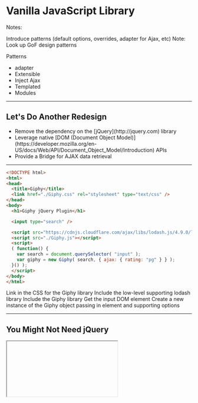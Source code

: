 # Vanilla JavaScript Library

Notes:

Introduce patterns (default options, overrides, adapter for Ajax, etc)
Note: Look up GoF design patterns

Patterns

* adapter
* Extensible
* Inject Ajax
* Templated
* Modules

------

## Let's Do Another Redesign

<!-- .slide: data-title="Vanilla JavaScript Library" data-state="somestate" -->

<ul>
	<li class="fragment">Remove the dependency on the [jQuery](http://jquery.com) library</li>
	<li class="fragment">Leverage native [DOM (Document Object Model)](https://developer.mozilla.org/en-US/docs/Web/API/Document_Object_Model/Introduction) APIs</li>
	<li class="fragment">Provide a Bridge for AJAX data retrieval</li>
</ul>

------

<!-- .slide: data-title="Vanilla JavaScript Library" data-state="somestate" data-menu-title="Usage" -->

```html
<!DOCTYPE html>
<html>
<head>
  <title>Giphy</title>
  <link href="./Giphy.css" rel="stylesheet" type="text/css" />
</head>
<body>
  <h1>Giphy jQuery Plugin</h1>

  <input type="search" />

  <script src="https://cdnjs.cloudflare.com/ajax/libs/lodash.js/4.9.0/lodash.min.js"></script>
  <script src="./Giphy.js"></script>
  <script>
  ( function() {
    var search = document.querySelector( "input" );
    var giphy = new Giphy( search, { ajax: { rating: "pg" } } );
  }() );
  </script>
</body>
</html>
```
<!-- .element: class="stretch" -->

<span class="fragment current-only focus-text focus-text--scroll" data-code-focus="5">Link in the CSS for the Giphy library</span>
<span class="fragment current-only focus-text focus-text--scroll" data-code-focus="12">Include the low-level supporting lodash library</span>
<span class="fragment current-only focus-text focus-text--scroll" data-code-focus="13">Include the Giphy library</span>
<span class="fragment current-only focus-text focus-text--scroll" data-code-focus="16">Get the input DOM element</span>
<span class="fragment current-only focus-text focus-text--scroll" data-code-focus="17">Create a new instance of the Giphy object passing in element and supporting options</span>

------

## You Might Not Need jQuery

<!-- .slide: data-title="Vanilla JavaScript Library" data-state="resources" -->

<iframe data-src="http://youmightnotneedjquery.com/" class="stretch" />

------

## Vanilla JavaScript Library

<!-- .slide: data-title="Vanilla JavaScript Library" data-state="resources" -->

```js
(function ( _, window, document, undefined ) {
	function Giphy( element, options ) {
		this.element = element;
		this.options = _.merge( {}, Giphy.defaults, options );
		this.init();
	}

	Giphy.prototype.init = function() {
		this.giphy = this.createElementFromString( this.options.templates.wrapper );
		this.element.parentNode.replaceChild( this.giphy, this.element );
		this.giphy.appendChild( this.element );

		this.search = this.createElementFromString( this.options.templates.search );
		this.giphy.appendChild( this.search );

		this.controls = this.createElementFromString( this.options.templates.controls );
		this.controls.setAttribute( "hidden", "hidden" );
		this.giphy.appendChild( this.controls );

		this.prev = this.controls.querySelector( ".Giphy-prev" );
		this.next = this.controls.querySelector( ".Giphy-next" );

		this.wireEventHandlers();
	};

	Giphy.prototype.createElementFromString = function( markup ) {
		var wrapper = document.createElement( "div" );
		wrapper.innerHTML = markup;
		return wrapper.firstChild;
	};

	Giphy.prototype.wireEventHandlers = function() {
		this.controls.addEventListener( "keydown", this.handleControlKey.bind( this ) );
		this.prev.addEventListener( "click", this.navigate.bind( this, -1 ) );
		this.next.addEventListener( "click", this.navigate.bind( this, +1 ) );
		this.search.addEventListener( "click", this.handleSearchClick.bind( this ) );
		this.element.addEventListener( "keypress", this.handleEnter.bind( this ) );
		this.element.addEventListener( "giphy-list-updated", this.handleListUpdated.bind( this ) );
		this.element.addEventListener( "giphy-item-updated", this.handleItemUpdated.bind( this ) );
	};

	Giphy.prototype.handleControlKey = function( e ) {
		switch ( e.which ) {
			case 37 : this.navigate( -1 ); break;
			case 39 : this.navigate( +1 ); break;
		}
	};

	Giphy.prototype.handleSearchClick = function( e ) {
		if ( !this.giphy.classList.contains( "Giphy--search" ) ) {
			this.request( this.element.value ).then( this.handleResponse.bind( this ) );
		} else {
			this.reset();
		}
	};

	Giphy.prototype.handleEnter = function( e ) {
		if ( e.which === 13 ) {
			this.request( this.element.value )
			 .then( this.handleResponse.bind( this ) );
		}
	};

	Giphy.prototype.handleListUpdated = function( e ) {
		var list = e.detail;
		this.items = list;
		this.itemIndex = 0;
		this.preload( list );
		this.giphy.classList.add( "Giphy--search" );
		this.gif = document.createElement( "img" );
		this.giphy.appendChild( this.gif );
		this.controls.removeAttribute( "hidden" );
	};

	Giphy.prototype.handleItemUpdated = function( e ) {
		var item = e.detail;
		this.gif.setAttribute( "src", item.url );
		this.controls.setAttribute( "data-count", ( this.itemIndex + 1 ) + " of " + this.items.length );
		this.gif.blur();
	};

	Giphy.prototype.reset = function() {
		this.controls.setAttribute( "hidden", "hidden" );
		this.gif.parentNode.removeChild( this.gif );
		this.giphy.classList.remove( "Giphy--search" );
	};

	Giphy.prototype.preload = function( gifs ) {
		var preloaded = [];
		gifs.forEach( function( gif, index ) {
			preloaded[ index ] = new Image();
			preloaded[ index ].src = gif.url;
		} );
		return preloaded;
	};

	Giphy.prototype.navigate = function( difference ) {
		if ( difference < 0 ) {
			if ( this.itemIndex >= 1 ) { this.itemIndex--; }
		} else if ( difference > 0 ) {
			if ( this.itemIndex < this.items.length - 1 ) { this.itemIndex++; }
		} else {
			return;
		}

		var itemUpdatedEvent = new CustomEvent( "giphy-item-updated", {
			"detail": this.items[ this.itemIndex ]
		} );
		this.element.dispatchEvent( itemUpdatedEvent );
	};

	Giphy.prototype.request = function( value ) {
		return this.options.fetch(
			this.options.ajax.url,
			this.options.encoder( {
				searchTerm: value,
				apiKey: this.options.ajax.apiKey,
				rating: this.options.ajax.rating
			} )
		);
	};

	Giphy.prototype.handleResponse = function( response ) {
		var list = this.options.decoder( response );
		var item = list && list.length ? list[ 0 ] : {};
		var listUpdatedEvent = new CustomEvent( "giphy-list-updated", {
			"detail": list
		} );
		var itemUpdatedEvent = new CustomEvent( "giphy-item-updated", {
			"detail": item
		} );
		this.element.dispatchEvent( listUpdatedEvent );
		this.element.dispatchEvent( itemUpdatedEvent );
	};

	Giphy.defaults = {
		templates: {
			wrapper: "<div class='Giphy'></div>",
			search: "<div class='Giphy-toggle'></div>",
			controls: "<div class='Giphy-controls' tabindex='0'><span class='Giphy-prev'></span><span class='Giphy-next'></span></div>"
		},
		ajax: {
			url: "http://api.giphy.com/v1/gifs/search",
			apiKey: "dc6zaTOxFJmzC",
			rating: "g"
		},
		encoder: function( data ) {
			return {
				q: data.searchTerm,
				api_key: data.apiKey, // jscs:disable requireCamelCaseOrUpperCaseIdentifiers
				rating: data.rating
			};
		},
		decoder: function( response ) {
			var list = ( response && response.data ) || [];
			return list.map( function( item ) {
				return {
					url: item.images.downsized.url
				};
			} );
		},
		params: function( data ) {
			if ( data ) {
				return "?" + Object.keys( data ).map( function( key ) {
					return key + "=" + encodeURIComponent( data[ key ] );
				} ).join( "&" );
			}
			return "";
		},
		fetch: function( url, data ) {
			return new Promise( function( resolve, reject ) {
				url += this.params( data );
				window.fetch( url ).then( function( response ) {
					response.json().then( function( json ) {
						resolve( json );
					} );
				} ).catch( function( exception ) {
					reject( exception );
				} );
			}.bind( this ) );
		}
	};

	window.Giphy = Giphy;
})( _, window, document );
```
<!-- .element: class="stretch" -->

<span class="fragment current-only focus-text focus-text--scroll" data-code-focus="2-6">Library Constructor Function</span>
<span class="fragment current-only focus-text focus-text--scroll" data-code-focus="4">ES5 doesn't have an `_.extend` method like jQuery's, so pulling in lodash</span>
<span class="fragment current-only focus-text focus-text--scroll" data-code-focus="10">`replaceChild` is used instead of jQuery's `wrap` method</span>
<span class="fragment current-only focus-text focus-text--scroll" data-code-focus="14">`appendChild` is used instead of jQuery's `append` method</span>
<span class="fragment current-only focus-text focus-text--scroll" data-code-focus="17">`setAttribute` is used instead of jQuery's `attr` method</span>
<span class="fragment current-only focus-text focus-text--scroll" data-code-focus="20">`querySelector` is used instead of the `$jQuery()` function</span>
<span class="fragment current-only focus-text focus-text--scroll" data-code-focus="16,26-30">`createElementFromString` method for creating elements from a template</span>
<span class="fragment current-only focus-text focus-text--scroll" data-code-focus="33">`addEventListener` is used instead of jQuery's `on` method</span>
<span class="fragment current-only focus-text focus-text--scroll" data-code-focus="38-39">Native DOM supports custom events as well</span>
<span class="fragment current-only focus-text focus-text--scroll" data-code-focus="50">`classList.contains` is used instead of jQuery's `hasClass` method</span>
<span class="fragment current-only focus-text focus-text--scroll" data-code-focus="69">`classList.add` is used instead of jQuery's `addClass` method</span>
<span class="fragment current-only focus-text focus-text--scroll" data-code-focus="84">`removeChild` is used instead of jQuery's `remove` method</span>
<span class="fragment current-only focus-text focus-text--scroll" data-code-focus="106-109">`CustomEvent` and `dispatchEvent` are used instead of jQuery's `trigger` with a custom type</span>
<span class="fragment current-only focus-text focus-text--scroll" data-code-focus="113-120">`this.options.fetch` is bridged to decouple the abstraction from the implementation</span>
<span class="fragment current-only focus-text focus-text--scroll" data-code-focus="136-182">Continue to provide a default set of options</span>
<span class="fragment current-only focus-text focus-text--scroll" data-code-focus="162-169">Provide a `params` implementation similar to [`URLSearchParams`](https://developer.mozilla.org/en-US/docs/Web/API/URLSearchParams)</span>
<span class="fragment current-only focus-text focus-text--scroll" data-code-focus="170-181">Create a `fetch` bridge which wraps the native `window.fetch` in a custom Promise</span>

Notes:

## Why a Fetch Bridge?

<!-- .slide: data-title="Vanilla JavaScript Library" data-state="somestate" -->

```js
( function() {
  var search = document.querySelector( "input" );
  var giphy = new Giphy( search, {
	fetch: jQuery.get
  } );
}() );
```

```js
( function() {
  var search = document.querySelector( "input" );
  var giphy = new Giphy( search, {
	fetch: function( url, data ) {
		return new Promise( function( resolve, reject ) {
			var request = new XMLHttpRequest();
			url += this.options.params( data );
			request.open( "GET", url );
			request.onload = function() {
				if ( request.status === 200 ) {
					resolve( request.response );
				} else {
					reject( new Error( request.statusText ) );
				}
			};
			request.onerror = function() {
				reject( new Error( "Network Error" ) );
			};
			request.send();
		}.bind( this ) );
	}
  } );
}() );

```

```js
( function() {
  var search = document.querySelector( "input" );
  var giphy = new Giphy( search, {
	fetch: function( url, data ) {
		return reqwest( {
			url: url,
			method: 'get',
			data: data
		} );
	},
	decoder: function( response ) {
		var list = ( response && response.data ) || [];
		return list.map( function( item ) {
			return {
				url: item.images.downsized.url
			};
		} );
	}
  } );
}() );
```

------

## Let's Update Our Unit Tests

<!-- .slide: data-title="Vanilla JavaScript Library" data-state="somestate" -->

```js
describe( "Vanilla JavaScript Library", function() {
	var fixture, giphy, element;
	var listOfGifs = [ { url: "1" }, { url: "2" }, { url: "3" } ];
	var gif = { url: "1" };

	beforeEach( function() {
		fixture = setFixtures( "<input id='giphy'></ul>" );
		element = document.querySelector( "input" );
		giphy = new Giphy( element );
	} );

	describe( "options", function() {
		it( "should have default options", function() {
			var defaults = Giphy.defaults;
			expect( defaults.templates ).toEqual( {
				wrapper: "<div class='Giphy'></div>",
				search: "<div class='Giphy-toggle'></div>",
				controls: "<div class='Giphy-controls' tabindex='0'><span class='Giphy-prev'></span><span class='Giphy-next'></span></div>"
			} );
			expect( defaults.ajax ).toEqual( {
				url: "http://api.giphy.com/v1/gifs/search",
				apiKey: "dc6zaTOxFJmzC",
				rating: "g"
			} );
			expect( defaults.encoder ).toBeTruthy();
			expect( defaults.decoder ).toBeTruthy();
			expect( defaults.params ).toBeTruthy();
			expect( defaults.fetch ).toBeTruthy();
		} );

		describe( "encoder", function() {
			it( "should return giphy api format", function() {
				var encoded = giphy.options.encoder( {
					searchTerm: "cats",
					apiKey: "abc123",
					rating: "g"
				} );
				expect( encoded ).toEqual( {
					q: "cats",
					api_key: "abc123",
					rating: "g"
				} );
			} );
		} );

		describe( "decoder", function() {
			it( "should default to an empty array if response or response.data is falsey", function() {
				var decoded = giphy.options.decoder();
				expect( decoded ).toEqual( [] );
			} );

			it( "should convert data array to objects with a url property", function() {
				var decoded = giphy.options.decoder( {
					data: [
						{ images: { downsized: { url: "1" } } },
						{ images: { downsized: { url: "2" } } },
						{ images: { downsized: { url: "3" } } }
					]
				} );
				expect( decoded ).toEqual( listOfGifs );
			} );
		} );

		describe( "params", function() {
			it( "should return empty string if no data", function() {
				var params = giphy.options.params();
				expect( params ).toBe( "" );
			} );

			it( "should return one param pair if passed one key/value", function() {
				var params = giphy.options.params( { cat: "fluffy" } );
				expect( params ).toBe( "?cat=fluffy" );
			} );

			it( "should encode a pair's value", function() {
				var params = giphy.options.params( { cat: "white fluffy" } );
				expect( params ).toBe( "?cat=white%20fluffy" );
			} );

			it( "should return two param pairs if passed two key/values", function() {
				var params = giphy.options.params( { cat: "fluffy", age: 4 } );
				expect( params ).toBe( "?cat=fluffy&age=4" );
			} );
		} );

		describe( "fetch", function() {
			beforeEach( function() {
				window.fetch = window.fetch || {};
				spyOn( giphy.options, "params" ).and.returnValue( "?test=1234" );
			} );

			afterEach( function() {
				delete window.fetch;
			} );

			describe( "resovle", function() {
				beforeEach( function() {
					spyOn( window, "fetch" ).and.callFake( function() {
						return new Promise( function( resolve, reject ) {
							debugger;
							resolve( {
								json: jasmine.createSpy().and.callFake( function() {
									return new Promise( function( solve, ject ) {
										solve( { test: 1234 } );
									} );
								} )
							} );
						} );
					} );
				} );

				it( "should return a promise", function() {
					function isPromise( promise ) {
						return _.isObject( promise ) &&
							promise.then instanceof Function &&
							promise.catch instanceof Function;
					}
					var promise = giphy.options.fetch( "http://request.com", { request: "abcd" } );
					var success = isPromise( promise );
					expect( isPromise( promise ) ).toBe( true );
				} );

				it( "should call window.fetch", function() {
					giphy.options.fetch( "http://request.com", { test: "1234" } );
 					expect( window.fetch ).toHaveBeenCalled();
				} );

				it( "should append params to the url", function() {
					giphy.options.fetch( "http://request.com", { test: "1234" } );
 					expect( window.fetch ).toHaveBeenCalledWith( "http://request.com?test=1234" );
				} );

				it( "should grab json and resolve on fetch success", function( done ) {
					giphy.options.fetch( "http://request.com", { test: "1234" } ).then( function( data ) {
						expect( data ).toEqual( { test: 1234 } );
						done();
					} );
 				} );
			} );

			describe( "reject", function() {
				beforeEach( function() {
					spyOn( window, "fetch" ).and.callFake( function() {
						return new Promise( function( resolve, reject ) {
							reject( "exception" );
						} );
					} );
				} );

				it( "should reject promise on fetch failure", function() {
					giphy.options.fetch( "http://request.com", { test: "1234" } ).catch( function( exception ) {
						expect( exception ).toEqual( "exception" );
						done();
					} );
				} );
			} );
		} );
	} );

	describe( "instance", function() {
		describe( "constructor", function() {
			it( "should save element as property", function() {
				expect( giphy.element ).toBe( element );
			} );

			it( "should save the merged options of defaults and passed in options", function() {
				expect( _.isPlainObject( giphy.options ) ).toBeTruthy();
			} );
		} );

		describe( "methods", function() {
			describe( "init", function() {
				it( "surrounds the element with a wrapper", function() {
					expect( giphy.element.parentNode.classList.contains( "Giphy") ).toBe( true );
				} );

				it( "adds template for the search toggle", function() {
					expect( giphy.search.classList.contains( "Giphy-toggle") ).toBe( true );
				} );

				it( "adds template for the controls", function() {
					expect( giphy.element.parentNode.querySelectorAll( ".Giphy-prev, .Giphy-next" ).length ).toBe( 2 );
				} );

				it( "should call wireEventHandlers", function() {
					spyOn( giphy, "wireEventHandlers" );
					giphy.init();
					expect( giphy.wireEventHandlers ).toHaveBeenCalled();
				} );

			} );

			describe( "createElementFromString", function() {
				it( "should return null if passed empty string", function() {
					var element = giphy.createElementFromString( "" );
					expect( element ).toBe( null );
				} );

				it( "should return null if passed invalid markup", function() {
					var element = giphy.createElementFromString( "<badmarkup" );
					expect( element ).toBe( null );
				} );

				it( "should return the firstChild of the markup passed", function() {
					var element = giphy.createElementFromString( "<p>goodmarkup</p>" );
					expect( element.tagName ).toBe( "P" );
				} );
			} );

			describe( "wireEventHandlers", function() {
				beforeEach( function() {
					spyOn( Element.prototype, "addEventListener" );
					giphy.wireEventHandlers();
				} );

				it( "should wire up keydown on controls", function() {
					expect( giphy.controls.addEventListener ).toHaveBeenCalledWith( "keydown", jasmine.any( Function ) );
				} );

				it( "should wire up click on prev control", function() {
					expect( giphy.prev.addEventListener ).toHaveBeenCalledWith( "click", jasmine.any( Function ) );
				} );

				it( "should wire up click on next control", function() {
					expect( giphy.next.addEventListener ).toHaveBeenCalledWith( "click", jasmine.any( Function ) );
				} );

				it( "should wire up click on search control", function() {
					expect( giphy.search.addEventListener ).toHaveBeenCalledWith( "click", jasmine.any( Function ) );
				} );

				it( "should wire up keypress on element control", function() {
					expect( giphy.element.addEventListener ).toHaveBeenCalledWith( "keypress", jasmine.any( Function ) );
				} );

				it( "should wire up giphy-list-updated on element control", function() {
					expect( giphy.element.addEventListener ).toHaveBeenCalledWith( "giphy-list-updated", jasmine.any( Function ) );
				} );

				it( "should wire up giphy-item-updated on element control", function() {
				  expect( giphy.element.addEventListener ).toHaveBeenCalledWith( "giphy-item-updated", jasmine.any( Function ) );
				} );
			} );

			describe( "handleControlKey", function() {
				beforeEach( function() {
					spyOn( giphy, "navigate" );;
				} );

				it( "should navigate backwards on left key", function() {
					giphy.handleControlKey( { which: 37 } );
					expect( giphy.navigate ).toHaveBeenCalledWith( -1 );
				} );

				it( "should navigate forwards on right key", function() {
					giphy.handleControlKey( { which: 39 } );
					expect( giphy.navigate ).toHaveBeenCalledWith( 1 );
				} );

				it( "should not navigate on any other key", function() {
					giphy.handleControlKey( { which: 1 } );
					expect( giphy.navigate ).not.toHaveBeenCalled();
				} );
			} );

			describe( "handleSearchClick", function() {
				beforeEach( function() {
					spyOn( giphy, "reset" );
					spyOn( giphy, "request" ).and.callFake( function() {
						var d = $.Deferred();
						d.resolve();
						return d.promise();
					} );
				} );

				it( "should reset if has Giphy--search", function() {
					giphy.giphy.classList.add( "Giphy--search" );
					giphy.handleSearchClick();
					expect( giphy.reset ).toHaveBeenCalled();
				} );

				it( "should search if doesn't have Giphy--search", function() {
					giphy.giphy.classList.remove( "Giphy--search" );
					giphy.handleSearchClick();
					expect( giphy.request ).toHaveBeenCalled();
				} );
			} );

			describe( "handleEnter", function() {
				beforeEach( function() {
					spyOn( giphy, "request" ).and.callFake( function() {
						var d = $.Deferred();
						d.resolve();
						return d.promise();
					} );
					spyOn( giphy, "handleResponse" );
				} );

				it( "should call search method for enter key", function() {
					giphy.element.value = "42";
					giphy.handleEnter( { which: 13 } );
					expect( giphy.request ).toHaveBeenCalledWith( "42" );
				} );

				it( "should not call search method for non-enter key", function() {
					giphy.handleEnter( { which: 10 } );
					expect( giphy.request ).not.toHaveBeenCalled();
				} );

				it( "should call handleResponse method on resolved search promise", function() {
					giphy.handleEnter( { which: 13 } );
					expect( giphy.handleResponse ).toHaveBeenCalled();
				} );
			} );

			describe( "handleListUpdated", function() {
				it( "should set the list instance to argument", function() {
					giphy.handleListUpdated( { detail: listOfGifs } );
					expect( giphy.items ).toBe( listOfGifs );
				} );

				it( "should reset the itemIndex", function() {
					giphy.handleListUpdated( { detail: [] } );
					expect( giphy.itemIndex ).toBe( 0 );
				} );

				it( "should call the preload method", function() {
					spyOn( giphy, "preload" );
					giphy.handleListUpdated( { detail: listOfGifs } );
					expect( giphy.preload ).toHaveBeenCalledWith( listOfGifs );
				} );

				it( "should add the Giphy--search class", function() {
					spyOn( giphy.giphy.classList, "add" );
					giphy.handleListUpdated( { detail: listOfGifs } );
					expect( giphy.giphy.classList.add ).toHaveBeenCalledWith( "Giphy--search" );
				} );

				it( "should append an image to gif", function() {
					spyOn( giphy.giphy, "appendChild" );
					giphy.handleListUpdated( { detail: listOfGifs } );
					expect( giphy.giphy.appendChild ).toHaveBeenCalledWith( giphy.gif );
				} );

				it( "should show the controls", function() {
					spyOn( giphy.controls, "removeAttribute" );
					giphy.handleListUpdated( { detail: listOfGifs } );
					expect( giphy.controls.removeAttribute ).toHaveBeenCalledWith( "hidden" );
				} );
			} );

			describe( "handleItemUpdated", function() {
				beforeEach( function() {
					giphy.handleListUpdated( { detail: listOfGifs } );
				} );

				it( "should update $gif src to item's url", function() {
					spyOn( giphy.gif, "setAttribute" );
					giphy.handleItemUpdated( { detail: gif } );
					expect( giphy.gif.setAttribute ).toHaveBeenCalledWith( "src", gif.url );
				} );

				it( "should update the data-count attribute", function() {
					spyOn( giphy.controls, "setAttribute" );
					giphy.handleItemUpdated( { detail: gif } );
					expect( giphy.controls.setAttribute ).toHaveBeenCalledWith( "data-count", "1 of 3" );
				} );

				it( "should blur the $gif", function() {
					spyOn( giphy.gif, "blur" );
					giphy.handleItemUpdated( { detail: gif } );
					expect( giphy.gif.blur ).toHaveBeenCalled();
				} );
			} );

			describe( "reset", function() {
				beforeEach( function() {
					giphy.handleListUpdated( { detail: listOfGifs } );
				} );

				it( "should hide controls", function() {
					spyOn( giphy.controls, "setAttribute" );
					giphy.reset();
					expect( giphy.controls.setAttribute ).toHaveBeenCalledWith( "hidden", "hidden" );
				} );

				it( "should remove the gif", function() {
					spyOn( giphy.gif.parentNode, "removeChild" );
					giphy.reset();
					expect( giphy.gif.parentNode.removeChild ).toHaveBeenCalled();
				} );

				it( "should remove the Giphy--serach class", function() {
					spyOn( giphy.giphy.classList, "remove" );
					giphy.reset();
					expect( giphy.giphy.classList.remove ).toHaveBeenCalledWith( "Giphy--search" );
				} );
			} );

			describe( "preload", function() {
				it( "should create images for each gif", function() {
					var images = giphy.preload( listOfGifs );
					expect( images ).toEqual( jasmine.any( Array ) );
					expect( images.length ).toBe( 3 );
				} );
			} );

			describe( "navigate", function() {
				beforeEach( function() {
					spyOn( Element.prototype, "dispatchEvent" );
					giphy.handleListUpdated( { detail: listOfGifs } );
				} );

				it( "should increase the index when passing a positive number", function() {
					giphy.navigate( 1 );
					expect( giphy.itemIndex ).toBe( 1 );
				} );

				it( "should decrease the index when passing a negative number", function() {
					var maxIndex = listOfGifs.length - 1;
					giphy.itemIndex = maxIndex;
					giphy.navigate( -1 );
					expect( giphy.itemIndex ).toBe( maxIndex - 1 );
				} );

				it( "should not increase past the length", function() {
					var maxIndex = listOfGifs.length - 1;
					giphy.itemIndex = maxIndex;
					giphy.navigate( 1 );
					expect( giphy.itemIndex ).toBe( maxIndex );
				} );

				it( "should not decrase past 0", function() {
					giphy.navigate( -1 );
					expect( giphy.itemIndex ).toBe( 0 );
				} );

				it( "should trigger the giphy-item-updated event", function() {
					giphy.navigate( 1 );
					expect( giphy.element.dispatchEvent ).toHaveBeenCalled();
				} );

				it( "should not trigger the event if difference is 0", function() {
					giphy.navigate( 0 );
					expect( giphy.element.dispatchEvent ).not.toHaveBeenCalled();
				} );
			} );

			describe( "request", function() {
				beforeEach( function() {
					spyOn( giphy.options, "fetch" );
					spyOn( giphy.options, "encoder" ).and.returnValue( listOfGifs );
				} );

				it( "should make a fetch call", function() {
					giphy.request( "cats" );
					expect( giphy.options.fetch ).toHaveBeenCalled();
				} );

				it( "should use options.url as the url", function() {
					var args;
					giphy.request( "cats" );
					args = giphy.options.fetch.calls.first().args[ 0 ]
					expect( args ).toBe( giphy.options.ajax.url );
				} );

				it( "should use call the options.encoder", function() {
					giphy.request( "cats" );
					expect( giphy.options.encoder ).toHaveBeenCalledWith( {
						searchTerm: "cats",
						apiKey: giphy.options.ajax.apiKey,
						rating: giphy.options.ajax.rating
					} );
				} );

				it( "should use the results from options.encoder as data", function() {
					var args;
					giphy.request( "cats" );
					args = giphy.options.fetch.calls.first().args[ 1 ]
					expect( args ).toBe( listOfGifs );
				} );
			} );

			describe( "handleResponse", function() {
				var response = {
					data: [
						{ images: { downsized: { url: "1" } } },
						{ images: { downsized: { url: "2" } } },
						{ images: { downsized: { url: "3" } } }
					]
				};
				beforeEach( function() {
					spyOn( giphy.options, "decoder" ).and.returnValue( listOfGifs );
					spyOn( giphy.element, "dispatchEvent" );
				} );

				it( "should call the options.decoder", function() {
					giphy.handleResponse( response );
					expect( giphy.options.decoder ).toHaveBeenCalledWith( response );
				} );

				it( "should trigger the giphy-list-updated event", function() {
					giphy.handleResponse( response );
					var args = giphy.element.dispatchEvent.calls.allArgs();
					var passed = args.some( function( arg ) {
						var customEvent = arg[ 0 ];
						if ( customEvent instanceof CustomEvent &&
							customEvent.type === "giphy-list-updated" &&
							customEvent.detail === listOfGifs ) {
							return true;
						}
					} );
					expect( passed ).toBe( true );
				} );

				it( "should trigger the giphy-item-updated event", function() {
					giphy.handleResponse( response );
					var args = giphy.element.dispatchEvent.calls.allArgs();
					var passed = args.some( function( arg ) {
						var customEvent = arg[ 0 ];
						if ( customEvent instanceof CustomEvent &&
							customEvent.type === "giphy-item-updated" &&
							customEvent.detail === listOfGifs[ 0 ] ) {
							return true;
						}
					} );
					expect( passed ).toBe( true );
				} );
			} );
		} );
	} );
} );
```
<!-- .element: class="stretch" -->

<span class="fragment current-only focus-text focus-text--scroll" data-code-focus="2-4">Module global variables and Test Data</span>

------

## Unit Test Coverage

<!-- .slide: data-title="Vanilla JavaScript Library" data-state="somestate" -->

![](./img/unit-test-coverage-vanilla.png)
<!-- .element: style="height: 400px;" -->

<small>7 more tests than previous, but we did add a few more methods</small>

------

## What about Universal Module Definition (UMD)?

<!-- .slide: data-title="Vanilla JavaScript Library" data-state="somestate" -->

```js
( function( root, factory ) {
	if ( typeof define === "function" && define.amd ) {
		define( [ "lodash" ], factory );
	} else if ( typeof exports === "object" ) {
		module.exports = factory( require( "lodash" ) );
	} else {
		root.Giphy = factory( root._ );
	}
}( this, function( _ ) {
	function Giphy( element, options ) { /* ... */ }

	return Giphy;
} ) );
```

<span class="fragment current-only focus-text" data-code-focus="2-3">If `amd` exists then define this module and indicate that it depends on `lodash`</span>
<span class="fragment current-only focus-text" data-code-focus="4-5">If CommonJS, then pass `lodash` to `factory` and `export` the results</span>
<span class="fragment current-only focus-text" data-code-focus="7">Else, assign result of `factory(root._)` to `root.Giphy` (Browser's `window`)</span>

<small>Code modified from [UMD: JavaScript modules that run anywhere](http://bob.yexley.net/umd-javascript-that-runs-anywhere/) by Bob Yexley ([@ryexley](https://twitter.com/ryexley))</small>

------

## UMD Usage

<!-- .slide: data-title="Vanilla JavaScript Library" data-state="somestate" -->

```js
// window.Giphy
var giphy = new Giphy( document.querySelector( "input" ) );
```

```js
// CommonJS
var Giphy = require( "giphy" );

var giphy = new Giphy( document.querySelector( "input" ) );
```

```js
// ES6 Modules
import Giphy from "giphy";

const giphy = new Giphy( document.querySelector( "input" ) );
```

```js
// AMD
require( [ "giphy" ], function( Giphy ) {
	var giphy = new Giphy( document.querySelector( "input" ) );
} );
```

------

## So... It Works

<!-- .slide: data-title="Vanilla JavaScript Library" data-state="somestate" -->

![](./img/r2d2-travolta.gif)
<!-- .element: style="height: 400px;" -->

### but what about React, Angular, etc...!?!
<!-- .element: class="fragment" -->

------

## Resources

<!-- .slide: data-title="Vanilla JavaScript Library" data-state="resources" -->

* [UMD: JavaScript modules that run anywhere](http://bob.yexley.net/umd-javascript-that-runs-anywhere/)
* [Source Code](https://github.com/elijahmanor/framework-independent-javascript-components/tree/master/src/3-vanilla)
